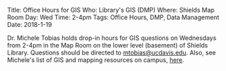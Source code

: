 Title: Office Hours for GIS
Who: Library's GIS (DMP)
Where: Shields Map Room
Day: Wed
Time: 2-4pm
Tags: Office Hours, DMP, Data Management
Date: 2018-1-19

Dr. Michele Tobias holds drop-in hours for GIS questions on Wednesdays from 2-4pm in the Map Room on the lower level (basement) of Shields Library. Questions should be directed to mtobias@ucdavis.edu. Also, see Michele's list of GIS and mapping resources on campus, [here](https://www.library.ucdavis.edu/service/data-management/mapping-cartography/?preview=true#gis-resources-2).